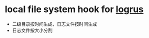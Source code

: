 # local file system hook for [logrus](https://github.com/sirupsen/logrus)

* 二级目录按时间生成，日志文件按时间生成
* 日志文件按大小分割